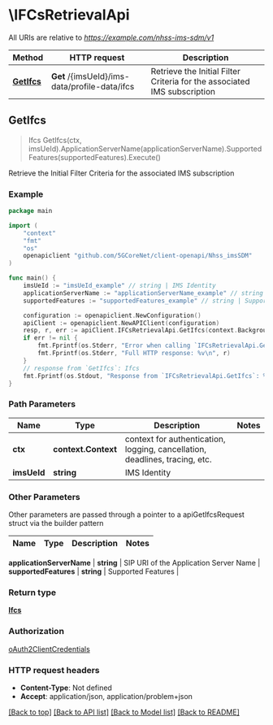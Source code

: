 # \IFCsRetrievalApi

All URIs are relative to *https://example.com/nhss-ims-sdm/v1*

Method | HTTP request | Description
------------- | ------------- | -------------
[**GetIfcs**](IFCsRetrievalApi.md#GetIfcs) | **Get** /{imsUeId}/ims-data/profile-data/ifcs | Retrieve the Initial Filter Criteria for the associated IMS subscription



## GetIfcs

> Ifcs GetIfcs(ctx, imsUeId).ApplicationServerName(applicationServerName).SupportedFeatures(supportedFeatures).Execute()

Retrieve the Initial Filter Criteria for the associated IMS subscription

### Example

```go
package main

import (
    "context"
    "fmt"
    "os"
    openapiclient "github.com/5GCoreNet/client-openapi/Nhss_imsSDM"
)

func main() {
    imsUeId := "imsUeId_example" // string | IMS Identity
    applicationServerName := "applicationServerName_example" // string | SIP URI of the Application Server Name (optional)
    supportedFeatures := "supportedFeatures_example" // string | Supported Features (optional)

    configuration := openapiclient.NewConfiguration()
    apiClient := openapiclient.NewAPIClient(configuration)
    resp, r, err := apiClient.IFCsRetrievalApi.GetIfcs(context.Background(), imsUeId).ApplicationServerName(applicationServerName).SupportedFeatures(supportedFeatures).Execute()
    if err != nil {
        fmt.Fprintf(os.Stderr, "Error when calling `IFCsRetrievalApi.GetIfcs``: %v\n", err)
        fmt.Fprintf(os.Stderr, "Full HTTP response: %v\n", r)
    }
    // response from `GetIfcs`: Ifcs
    fmt.Fprintf(os.Stdout, "Response from `IFCsRetrievalApi.GetIfcs`: %v\n", resp)
}
```

### Path Parameters


Name | Type | Description  | Notes
------------- | ------------- | ------------- | -------------
**ctx** | **context.Context** | context for authentication, logging, cancellation, deadlines, tracing, etc.
**imsUeId** | **string** | IMS Identity | 

### Other Parameters

Other parameters are passed through a pointer to a apiGetIfcsRequest struct via the builder pattern


Name | Type | Description  | Notes
------------- | ------------- | ------------- | -------------

 **applicationServerName** | **string** | SIP URI of the Application Server Name | 
 **supportedFeatures** | **string** | Supported Features | 

### Return type

[**Ifcs**](Ifcs.md)

### Authorization

[oAuth2ClientCredentials](../README.md#oAuth2ClientCredentials)

### HTTP request headers

- **Content-Type**: Not defined
- **Accept**: application/json, application/problem+json

[[Back to top]](#) [[Back to API list]](../README.md#documentation-for-api-endpoints)
[[Back to Model list]](../README.md#documentation-for-models)
[[Back to README]](../README.md)


